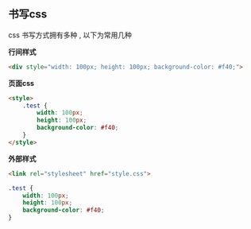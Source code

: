 ## 书写css

css 书写方式拥有多种 , 以下为常用几种



**行间样式**

```html
<div style="width: 100px; height: 100px; background-color: #f40;">
```



**页面css**

```html
<style>
	.test {
    	width: 100px; 
    	height: 100px; 
    	background-color: #f40;
	}
</style>
```



**外部样式**

```html
<link rel="stylesheet" href="style.css">
```

```css
.test {
    width: 100px; 
    height: 100px; 
    background-color: #f40;
}
```

